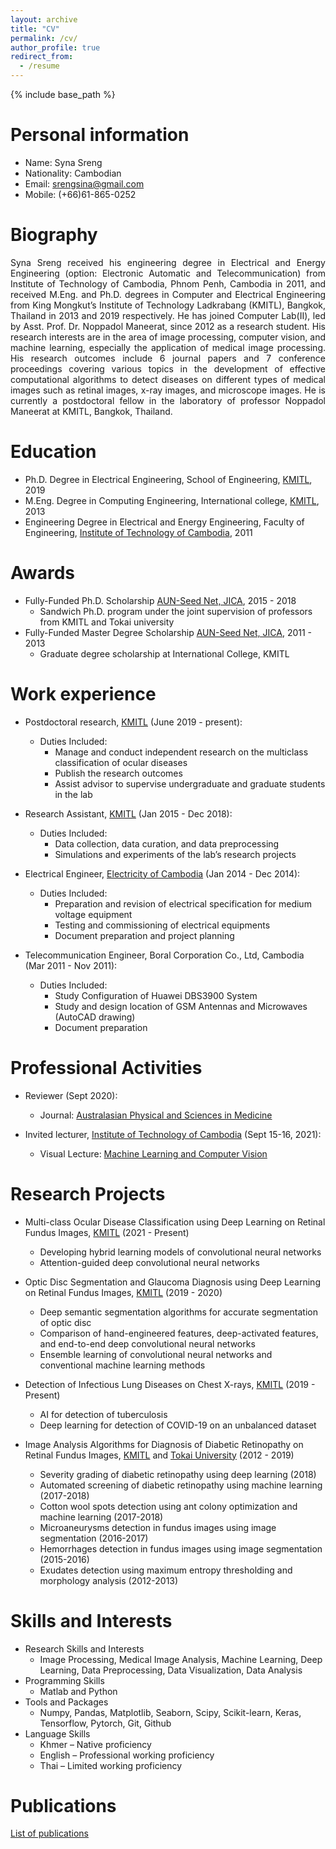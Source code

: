 ```yaml
---
layout: archive
title: "CV"
permalink: /cv/
author_profile: true
redirect_from:
  - /resume
---
```


{% include base_path %}

Personal information 
======
* Name: Syna Sreng
* Nationality: Cambodian
* Email: srengsina@gmail.com
* Mobile: (+66)61-865-0252

Biography
======
<p align="justify">Syna Sreng received his engineering degree in Electrical and Energy Engineering (option: Electronic Automatic and Telecommunication) from Institute of Technology of Cambodia, Phnom Penh, Cambodia in 2011, and received M.Eng. and Ph.D. degrees in Computer and Electrical Engineering from King Mongkut’s Institute of Technology Ladkrabang (KMITL), Bangkok, Thailand in 2013 and 2019 respectively. He has joined Computer Lab(II), led by Asst. Prof. Dr. Noppadol Maneerat, since 2012 as a research student. His research interests are in the area of image processing, computer vision, and machine learning, especially the application of medical image processing. His research outcomes include 6 journal papers and 7 conference proceedings covering various topics in the development of effective computational algorithms to detect diseases on different types of medical images such as retinal images, x-ray images, and microscope images. He is currently a postdoctoral fellow in the laboratory of professor Noppadol Maneerat at KMITL, Bangkok, Thailand.</p>

Education
======

* Ph.D. Degree in Electrical Engineering, School of Engineering, [KMITL](https://www.kmitl.ac.th/), 2019 
* M.Eng. Degree in Computing Engineering, International college, [KMITL](https://www.kmitl.ac.th/), 2013
* Engineering Degree in Electrical and Energy Engineering, Faculty of Engineering, [Institute of Technology of Cambodia](https://www.itc.edu.kh/), 2011

Awards
======    
* Fully-Funded Ph.D. Scholarship [AUN-Seed Net, JICA](https://seed-net.org/), 2015 - 2018
  * Sandwich Ph.D. program under the joint supervision of professors from KMITL and Tokai university
* Fully-Funded Master Degree Scholarship [AUN-Seed Net, JICA](https://seed-net.org/), 2011 - 2013  
  * Graduate degree scholarship at International College, KMITL 

Work experience
======
* Postdoctoral research, [KMITL](https://www.kmitl.ac.th/) (June 2019 - present):
  * Duties Included: 
    * Manage and conduct independent research on the multiclass classification of ocular diseases
    * Publish the research outcomes
    * Assist advisor to supervise undergraduate and graduate students in the lab
  
* Research Assistant, [KMITL](https://www.kmitl.ac.th/) (Jan 2015 - Dec 2018):
  * Duties Included: 
    * Data collection, data curation, and data preprocessing
    * Simulations and experiments of the lab’s research projects
  
* Electrical Engineer, [Electricity of Cambodia](https://www.edc.com.kh/) (Jan 2014 - Dec 2014):
  * Duties Included:
    * Preparation and revision of electrical specification for medium voltage equipment  
    * Testing and commissioning of electrical equipments 
    * Document preparation and project planning
    
* Telecommunication Engineer, Boral Corporation Co., Ltd, Cambodia (Mar 2011 - Nov 2011):
  * Duties Included:
    * Study Configuration of Huawei DBS3900 System 
    * Study and design location of GSM Antennas and Microwaves (AutoCAD drawing)  
    * Document preparation 

Professional Activities
======
* Reviewer (Sept 2020):
  * Journal: [Australasian Physical and Sciences in Medicine](https://portal.issn.org/resource/ISSN/0158-9938)

* Invited lecturer, [Institute of Technology of Cambodia](https://www.itc.edu.kh/) (Sept 15-16, 2021):
  * Visual Lecture: [Machine Learning and Computer Vision](https://synasreng.github.io/teaching/)

Research Projects
======
* Multi-class Ocular Disease Classification using Deep Learning on Retinal Fundus Images, [KMITL](https://www.kmitl.ac.th/) (2021 - Present)
  * Developing hybrid learning models of convolutional neural networks
  * Attention-guided deep convolutional neural networks
  
* Optic Disc Segmentation and Glaucoma Diagnosis using Deep Learning on Retinal Fundus Images, [KMITL](https://www.kmitl.ac.th/) (2019 - 2020)
  * Deep semantic segmentation algorithms for accurate segmentation of optic disc
  * Comparison of hand-engineered features, deep-activated features, and end-to-end deep convolutional neural networks
  * Ensemble learning of convolutional neural networks and conventional machine learning methods
  
* Detection of Infectious Lung Diseases on Chest X-rays, [KMITL](https://www.kmitl.ac.th/) (2019 - Present)
  * AI for detection of tuberculosis
  * Deep learning for detection of COVID-19 on an unbalanced dataset
  
* Image Analysis Algorithms for Diagnosis of Diabetic Retinopathy on Retinal Fundus Images, [KMITL](https://www.kmitl.ac.th/) and [Tokai University](https://www.u-tokai.ac.jp/) (2012 - 2019)
  * Severity grading of diabetic retinopathy using deep learning (2018)
  * Automated screening of diabetic retinopathy using machine learning (2017-2018)
  * Cotton wool spots detection using ant colony optimization and machine learning (2017-2018)
  * Microaneurysms detection in fundus images using image segmentation (2016-2017)
  * Hemorrhages detection in fundus images using image segmentation (2015-2016)
  * Exudates detection using maximum entropy thresholding and morphology analysis (2012-2013)

Skills and Interests
======
* Research Skills and Interests
  * Image Processing, Medical Image Analysis, Machine Learning, Deep Learning, Data Preprocessing, Data Visualization, Data Analysis
* Programming Skills
  * Matlab and Python
* Tools and Packages
  * Numpy, Pandas, Matplotlib, Seaborn, Scipy, Scikit-learn, Keras, Tensorflow, Pytorch, Git, Github
* Language Skills
  * Khmer – Native proficiency
  * English – Professional working proficiency
  * Thai – Limited working proficiency 

Publications
======
  [List of publications](https://synasreng.github.io/publications/) 
  
